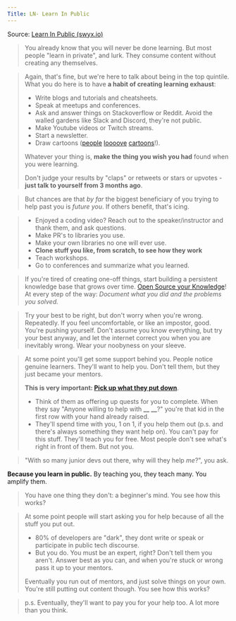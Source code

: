 ```yaml
---
Title: LN- Learn In Public
---
```


Source: [Learn In Public (swyx.io)](https://www.swyx.io/learn-in-public/)

>You already know that you will never be done learning. But most people "learn in private", and lurk. They consume content without creating any themselves. 

>Again, that's fine, but we're here to talk about being in the top quintile. What you do here is to have **a habit of creating learning exhaust**:
>
>- Write blogs and tutorials and cheatsheets.
>- Speak at meetups and conferences.
>- Ask and answer things on Stackoverflow or Reddit. Avoid the walled gardens like Slack and Discord, they're not public.
>- Make Youtube videos or Twitch streams.
>- Start a newsletter.
>- Draw cartoons ([people](https://code-cartoons.com/) [loooove](https://wizardzines.com/) [cartoons](https://arkwright.github.io/scaling-react-server-side-rendering.html)!).
>
>Whatever your thing is, **make the thing you wish you had** found when you were learning. 
>
>Don't judge your results by "claps" or retweets or stars or upvotes - **just talk to yourself from 3 months ago**. 


> But chances are that _by far_ the biggest beneficiary of you trying to help past you is _future you_. If others benefit, that's icing.
>

>-   Enjoyed a coding video? Reach out to the speaker/instructor and thank them, and ask questions.
>-   Make PR's to libraries you use.
>- Make your own libraries no one will ever use.
>- **Clone stuff you like, from scratch, to see how they work**
>- Teach workshops.
>- Go to conferences and summarize what you learned.


>If you're tired of creating one-off things, start building a persistent knowledge base that grows over time. [Open Source your Knowledge](https://www.swyx.io/speaking/open-source-knowledge/)! At every step of the way: _Document what you did and the problems you solved._

>Try your best to be right, but don't worry when you're wrong. Repeatedly. If you feel uncomfortable, or like an impostor, good. You're pushing yourself. Don't assume you know everything, but try your best anyway, and let the internet correct you when you are inevitably wrong. Wear your noobyness on your sleeve.


>At some point you'll get some support behind you. People notice genuine learners. They'll want to help you. Don't tell them, but they just became your mentors. 
>
>**This is very important: [Pick up what they put down](https://www.swyx.io/writing/learn-in-public-hack)**. 
>- Think of them as offering up quests for you to complete. When they say "Anyone willing to help with **\_\_** **\_\_**?" you're that kid in the first row with your hand already raised. 
>-  They'll spend time with you, 1 on 1, if you help them out (p.s. and there's always something they want help on). You can't pay for this stuff. They'll teach you for free. Most people don't see what's right in front of them. But not you.


>"With so many junior devs out there, why will they help _me_?", you ask.
>
**Because you learn in public.** By teaching you, they teach many. You amplify them. 
>
>You have one thing they don't: a beginner's mind. You see how this works?


>At some point people will start asking you for help because of all the stuff you put out. 
>- 80% of developers are "dark", they dont write or speak or participate in public tech discourse. 
>- But you do. You must be an expert, right? Don't tell them you aren't. Answer best as you can, and when you're stuck or wrong pass it up to your mentors.
>
>Eventually you run out of mentors, and just solve things on your own. You're still putting out content though. You see how this works?


>p.s. Eventually, they'll want to pay you for your help too. A lot more than you think.